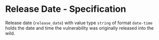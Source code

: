 # Release Date - Specification

Release date (`release_date`) with value type `string` of format `date-time` holds the date and time the vulnerability was originally released into the wild.
